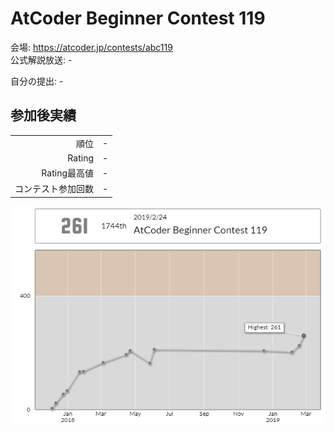 # AtCoder Beginner Contest 119

会場: https://atcoder.jp/contests/abc119  
公式解説放送: -

自分の提出: -


## 参加後実績

|                    |      |
| -----------------: | :--- |
|               順位 | -    |
|             Rating | -    |
|       Rating最高値 | -    |
| コンテスト参加回数 | -    |

![ratingStatus](./ratingStatus.png)
![ratingGraph](./ratingGraph.png)
